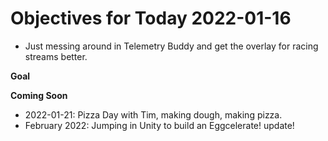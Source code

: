 # Objectives for Today 2022-01-16

- Just messing around in Telemetry Buddy and get the overlay for racing streams better.

**Goal**

**Coming Soon**

- 2022-01-21: Pizza Day with Tim, making dough, making pizza.
- February 2022: Jumping in Unity to build an Eggcelerate! update!
